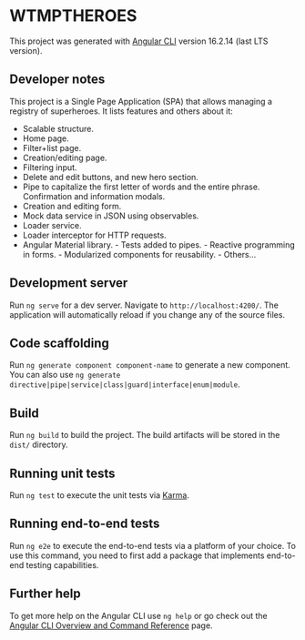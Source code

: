 # WTMPTHEROES

This project was generated with [Angular CLI](https://github.com/angular/angular-cli) version 16.2.14 (last LTS version).

## Developer notes
This project is a Single Page Application (SPA) that allows managing a registry of superheroes. It lists features and others about it: 
- Scalable structure. 
- Home page. 
- Filter+list page. 
- Creation/editing page. 
- Filtering input. 
- Delete and edit buttons, and new hero section. 
- Pipe to capitalize the first letter of words and the entire phrase. Confirmation and information modals. 
- Creation and editing form. 
- Mock data service in JSON using observables. 
- Loader service. 
- Loader interceptor for HTTP requests. 
- Angular Material library. - Tests added to pipes. - Reactive programming in forms. - Modularized components for reusability. - Others...

## Development server

Run `ng serve` for a dev server. Navigate to `http://localhost:4200/`. The application will automatically reload if you change any of the source files.

## Code scaffolding

Run `ng generate component component-name` to generate a new component. You can also use `ng generate directive|pipe|service|class|guard|interface|enum|module`.

## Build

Run `ng build` to build the project. The build artifacts will be stored in the `dist/` directory.

## Running unit tests

Run `ng test` to execute the unit tests via [Karma](https://karma-runner.github.io).

## Running end-to-end tests

Run `ng e2e` to execute the end-to-end tests via a platform of your choice. To use this command, you need to first add a package that implements end-to-end testing capabilities.

## Further help

To get more help on the Angular CLI use `ng help` or go check out the [Angular CLI Overview and Command Reference](https://angular.io/cli) page.
